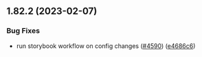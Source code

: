 ## 1.82.2 (2023-02-07)


### Bug Fixes

* run storybook workflow on config changes ([#4590](https://github.com/EddieHubCommunity/LinkFree/issues/4590)) ([e4686c6](https://github.com/EddieHubCommunity/LinkFree/commit/e4686c689a7cc1615541c6d184b519fa823e347f))



